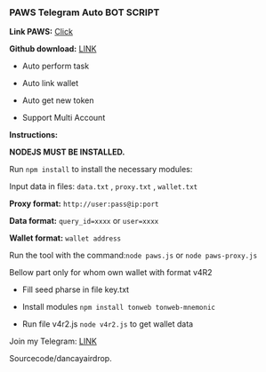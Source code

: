 ### PAWS Telegram Auto BOT SCRIPT

**Link PAWS:** [Click](https://t.me/PAWSOG_bot/PAWS?startapp=C6lMzxJz)

**Github download:** [LINK](https://github.com/codenewinsight/PAWS-Telegram-Bot)

- Auto perform task

- Auto link wallet

- Auto get new token

- Support Multi Account




**Instructions:**

**NODEJS MUST BE INSTALLED.**

Run `npm install` to install the necessary modules:

Input data in files: `data.txt` , `proxy.txt` , `wallet.txt`

**Proxy format:** `http://user:pass@ip:port`

**Data format:** `query_id=xxxx` or `user=xxxx`

**Wallet format:** `wallet address`

Run the tool with the command:`node paws.js` or `node paws-proxy.js`




Bellow part only for whom own wallet with format v4R2

- Fill seed pharse in file key.txt

- Install modules `npm install tonweb tonweb-mnemonic`

- Run file v4r2.js `node v4r2.js` to get wallet data




Join my Telegram: [LINK](https://t.me/scriptsharing)

Sourcecode/dancayairdrop.
